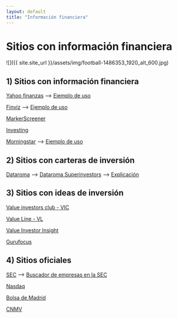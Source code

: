 ```yaml
---
layout: default
title: "Información financiera"
---
```


# Sitios con información financiera

![]({{ site.site_url }}/assets/img/football-1486353_1920_alt_600.jpg)

## 1) Sitios con información financiera


[Yahoo finanzas](https://es.finance.yahoo.com/) --> [Ejemplo de uso](https://www.youtube.com/watch?v=3XC6mfo-CQ4)

[Finviz](https://finviz.com/) --> [Ejemplo de uso](https://www.youtube.com/watch?v=3XC6mfo-CQ4)

[MarkerScreener](https://www.marketscreener.com)

[Investing](https://www.investing.com/)

[Morningstar](https://www.morningstar.es) --> [Ejemplo de uso](https://www.youtube.com/watch?v=cZvosqnOjw0)

## 2) Sitios con carteras de inversión

[Dataroma](https://www.dataroma.com) --> [Dataroma Superinvestors](https://www.dataroma.com/m/managers.php) --> [Explicación](https://www.youtube.com/watch?v=5el_BiuyFsA)

## 3) Sitios con ideas de inversión

[Value investors club - VIC](https://www.valueinvestorsclub.com/ideas)

[Value Line - VL](https://www.valueline.com/)

[Value Investor Insight](https://valueinvestorinsight.com/)

[Gurufocus](https://www.gurufocus.com)

## 4) Sitios oficiales

[SEC](https://www.sec.gov/) --> [Buscador de empresas en la SEC](https://www.sec.gov/edgar/searchedgar/companysearch.html)

[Nasdaq](https://www.nasdaq.com/)

[Bolsa de Madrid](http://www.bolsamadrid.es)

[CNMV](https://www.cnmv.es)

